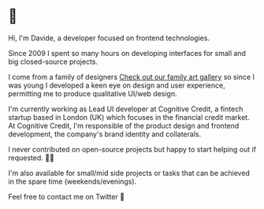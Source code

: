 # :vulcan_salute:

Hi, I'm Davide, a developer focused on frontend technologies.

Since 2009 I spent so many hours on developing interfaces for small and big closed-source projects.

I come from a family of designers <a href="https://vago.studio" target="_blank">Check out our family art gallery</a> so since I was young I developed a keen eye on design and user experience, permitting me to produce qualitative UI/web design.

I'm currently working as Lead UI developer at Cognitive Credit, a fintech startup based in London (UK) which focuses in the financial credit market. 
At Cognitive Credit, I'm responsible of the product design and frontend development, the company's brand identity and collaterals.

I never contributed on open-source projects but happy to start helping out if requested. :genie_man:

I'm also available for small/mid side projects or tasks that can be achieved in the spare time (weekends/evenings).

Feel free to contact me on Twitter :email:
